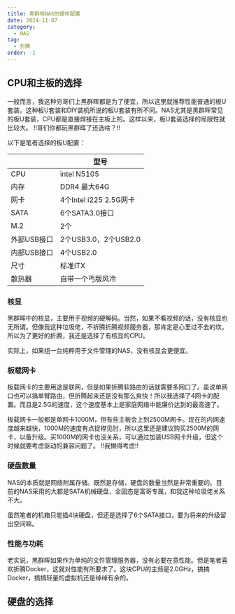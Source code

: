 ```yaml
---
title: 黑群晖NAS的硬件配置
date: 2024-11-07
category:
  - NAS
tag:
  - 折腾
order: -1
---
```


## CPU和主板的选择

一般而言，我这种穷哥们上黑群晖都是为了便宜，所以这里就推荐性能普通的板U套装。这种板U套装和DIY装机所说的板U套装有所不同。NAS尤其是黑群晖常见的板U套装，CPU都是直接焊接在主板上的。这样以来，板U套装选择的局限性就比较大。 !!哥们你都玩黑群晖了还选啥？!!

以下是笔者选择的板U配置：

|          |          型号         |
|----------|-----------------------|
|CPU       |      intel N5105      |
|内存      |     DDR4 最大64G      |
|网卡      |4个Intel i225 2.5G网卡  |
|SATA      |     6个SATA3.0接口    |
| M.2      |          2个          |
|外部USB接口| 2个USB3.0，2个USB2.0  |
|内部USB接口|      4个USB2.0        |
|   尺寸   |        标准ITX         |
|散热器    |     自带一个丐版风冷    |

### 核显

黑群晖中的核显，主要用于视频的硬解码。当然，如果不看视频的话，没有核显也无所谓。但像我这种垃圾佬，不折腾折腾视频服务器，那肯定是心里过不去的坎。所以为了更好的折腾，我还是选择了有核显的CPU。

实际上，如果组一台纯粹用于文件管理的NAS，没有核显会更便宜。

### 板载网卡

板载网卡的主要用途是联网，但是如果折腾软路由的话就需要多网口了。虽说单网口也可以搞单臂路由，但折腾起来还是没有那么爽快！所以我选择了4网卡的配置。而且是2.5G的速度，这个速度基本上是家庭网络中能廉价达到的最高速了。

板载网卡一般都是单网卡1000M，但有些主板会上到2500M网卡。现在的内网速度越来越快，1000M的速度有点捉襟见肘，所以这里还是建议购买2500M的网卡，以备升级。买1000M的网卡也没关系，可以通过加装USB网卡升级，但这个时候就要考虑驱动的兼容问题了。 !!我懒得考虑!!

### 硬盘数量

NAS的本质就是网络附属存储。既然是存储，硬盘的数量当然是非常重要的。目前的NAS采用的大都是SATA机械硬盘，全固态是富哥专属，和我这种垃圾佬关系不大。

虽然笔者的机箱只能插4块硬盘，但还是选择了6个SATA接口，要为将来的升级留出空间嘛。

### 性能与功耗

老实说，黑群晖如果作为单纯的文件管理服务器，没有必要在意性能。但是笔者喜欢折腾Docker，这就对性能有所要求了。这块CPU的主频是2.0GHz，搞搞Docker，搞搞轻量的虚拟机还是绰绰有余的。

## 硬盘的选择
